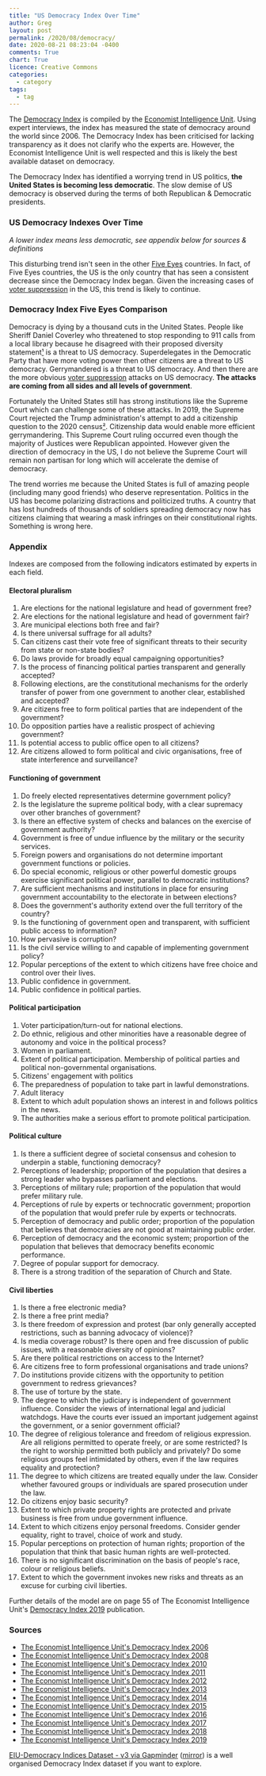 ```yaml
---
title: "US Democracy Index Over Time"
author: Greg
layout: post
permalink: /2020/08/democracy/
date: 2020-08-21 08:23:04 -0400
comments: True
chart: True
licence: Creative Commons
categories:
  - category
tags:
  - tag
---
```


The [Democracy Index](https://en.wikipedia.org/wiki/Democracy_Index) is compiled by the [Economist Intelligence Unit](https://en.wikipedia.org/wiki/Economist_Intelligence_Unit). Using expert interviews, the index has measured the state of democracy around the world since 2006. The Democracy Index has been criticised for lacking transparency as it does not clarify who the experts are. However, the Economist Intelligence Unit is well respected and this is likely the best available dataset on democracy.

The Democracy Index has identified a worrying trend in US politics, **the United States is becoming less democratic**. The slow demise of US democracy is observed during the terms of both Republican & Democratic presidents.

### US Democracy Indexes Over Time
*A lower index means less democratic, see appendix below for sources & definitions*
<canvas id="usDemocracyChart" width="400" height="200"></canvas>

This disturbing trend isn't seen in the other [Five Eyes](https://en.wikipedia.org/wiki/Five_Eyes) countries. In fact, of Five Eyes countries, the US is the only country that has seen a consistent decrease since the Democracy Index began. Given the increasing cases of [voter suppression](https://en.wikipedia.org/wiki/Voter_suppression_in_the_United_States) in the US, this trend is likely to continue. 

### Democracy Index Five Eyes Comparison
<canvas id="worldDemocracyChart" width="400" height="200"></canvas>

Democracy is dying by a thousand cuts in the United States. People like Sheriff Daniel Coverley who threatened to stop responding to 911 calls from a local library because he disagreed with their proposed diversity statement[¹](https://atlantablackstar.com/2020/07/31/nevada-sheriff-threatens-to-ignore-911-calls-from-library-after-pro-blm-statement-please-do-not-feel-the-need-to-call-911-a-or-help/) is a threat to US democracy. Superdelegates in the Democratic Party that have more voting power then other citizens are a threat to US democracy. Gerrymandered is a threat to US democracy. And then there are the more obvious [voter suppression](https://en.wikipedia.org/wiki/Voter_suppression_in_the_United_States) attacks on US democracy. **The attacks are coming from all sides and all levels of government**.

Fortunately the United States still has strong institutions like the Supreme Court which can challenge some of these attacks. In 2019, the Supreme Court rejected the Trump administration's attempt to add a citizenship question to the 2020 census[²](https://www.cbc.ca/news/world/scotus-decisions-census-gerrymandering-1.5192086). Citizenship data would enable more efficient gerrymandering. This Supreme Court ruling occurred even though the majority of Justices were Republican appointed. However given the direction of democracy in the US, I do not believe the Supreme Court will remain non partisan for long which will accelerate the demise of democracy. 

The trend worries me because the United States is full of amazing people (including many good friends) who deserve representation. Politics in the US has become polarizing distractions and politicized truths. A country that has lost hundreds of thousands of soldiers spreading democracy now has citizens claiming that wearing a mask infringes on their constitutional rights. Something is wrong here.

### Appendix

Indexes are composed from the following indicators estimated by experts in each field.

#### Electoral pluralism
1. Are elections for the national legislature and head of government free?
2. Are elections for the national legislature and head of government fair?
3. Are municipal elections both free and fair?
4. Is there universal suffrage for all adults?
5. Can citizens cast their vote free of significant threats to their security from state or non-state bodies?
6. Do laws provide for broadly equal campaigning opportunities?
7. Is the process of financing political parties transparent and generally accepted?
8. Following elections, are the constitutional mechanisms for the orderly transfer of power from one government to another clear, established and accepted?
9. Are citizens free to form political parties that are independent of the government?
10. Do opposition parties have a realistic prospect of achieving government?
11. Is potential access to public office open to all citizens?
12. Are citizens allowed to form political and civic organisations, free of state interference and surveillance?

#### Functioning of government 
1. Do freely elected representatives determine government policy?
2. Is the legislature the supreme political body, with a clear supremacy over other branches of government?
3. Is there an effective system of checks and balances on the exercise of government authority?
4. Government is free of undue influence by the military or the security services.
5. Foreign powers and organisations do not determine important government functions or policies.
6. Do special economic, religious or other powerful domestic groups exercise significant political power, parallel to democratic institutions?
7. Are sufficient mechanisms and institutions in place for ensuring government accountability to the electorate in between elections?
8. Does the government's authority extend over the full territory of the country?
9. Is the functioning of government open and transparent, with sufficient public access to information?
10. How pervasive is corruption?
11. Is the civil service willing to and capable of implementing government policy?
12. Popular perceptions of the extent to which citizens have free choice and control over their lives.
13. Public confidence in government.
14. Public confidence in political parties.

#### Political participation
1. Voter participation/turn-out for national elections.
2. Do ethnic, religious and other minorities have a reasonable degree of autonomy and voice in the political process?
3. Women in parliament.
4. Extent of political participation. Membership of political parties and political non-governmental organisations.
5. Citizens' engagement with politics
6. The preparedness of population to take part in lawful demonstrations.
7. Adult literacy
8. Extent to which adult population shows an interest in and follows politics in the news.
9. The authorities make a serious effort to promote political participation.

#### Political culture
1. Is there a sufficient degree of societal consensus and cohesion to underpin a stable, functioning democracy?
2. Perceptions of leadership; proportion of the population that desires a strong leader who bypasses parliament and elections.
3. Perceptions of military rule; proportion of the population that would prefer military rule.
4. Perceptions of rule by experts or technocratic government; proportion of the population that would prefer rule by experts or technocrats.
5. Perception of democracy and public order; proportion of the population that believes that democracies are not good at maintaining public order.
6. Perception of democracy and the economic system; proportion of the population that believes that democracy benefits economic performance.
7. Degree of popular support for democracy.
8. There is a strong tradition of the separation of Church and State.

#### Civil liberties
1. Is there a free electronic media?
2. Is there a free print media?
3. Is there freedom of expression and protest (bar only generally accepted restrictions, such as banning advocacy of violence)?
4. Is media coverage robust? Is there open and free discussion of public issues, with a reasonable diversity of opinions?
5. Are there political restrictions on access to the Internet?
6. Are citizens free to form professional organisations and trade unions?
7. Do institutions provide citizens with the opportunity to petition government to redress grievances?
8. The use of torture by the state.
9. The degree to which the judiciary is independent of government influence. Consider the views of international legal and judicial watchdogs. Have the courts ever issued an important judgement against the government, or a senior government official?
10. The degree of religious tolerance and freedom of religious expression. Are all religions permitted to operate freely, or are some restricted? Is the right to worship permitted both publicly and privately? Do some religious groups feel intimidated by others, even if the law requires equality and protection?
11. The degree to which citizens are treated equally under the law. Consider whether favoured groups or individuals are spared prosecution under the law.
12. Do citizens enjoy basic security?
13. Extent to which private property rights are protected and private business is free from undue government influence.
14. Extent to which citizens enjoy personal freedoms. Consider gender equality, right to travel, choice of work and study.
15. Popular perceptions on protection of human rights; proportion of the population that think that basic human rights are well-protected.
16. There is no significant discrimination on the basis of people's race, colour or religious beliefs.
17. Extent to which the government invokes new risks and threats as an excuse for curbing civil liberties.

Further details of the model are on page 55 of The Economist Intelligence Unit's [Democracy Index 2019](/wp-content/uploads/2020/08/Democracy-Index-2019.pdf) publication.

### Sources

 - [The Economist Intelligence Unit's Democracy Index 2006](https://www.economist.com/media/pdf/DEMOCRACY_INDEX_2007_v3.pdf)
 - [The Economist Intelligence Unit's Democracy Index 2008](http://graphics.eiu.com/pdf/democracy%20index%202008.pdf)
 - [The Economist Intelligence Unit's Democracy Index 2010](https://graphics.eiu.com/PDF/Democracy_Index_2010_web.pdf)
 - [The Economist Intelligence Unit's Democracy Index 2011](https://www.sida.se/globalassets/global/about-sida/sa-arbetar-vi/eiu_democracy_index_dec2011.pdf)
 - [The Economist Intelligence Unit's Democracy Index 2012](https://archive.org/details/F6465DemocracyIndex2012/page/n0)
 - [The Economist Intelligence Unit's Democracy Index 2013](https://siyosat.files.wordpress.com/2014/10/democracy_index_2013_web-2.pdf)
 - [The Economist Intelligence Unit's Democracy Index 2014](https://www.sudestada.com.uy/Content/Articles/421a313a-d58f-462e-9b24-2504a37f6b56/Democracy-index-2014.pdf)
 - [The Economist Intelligence Unit's Democracy Index 2015](https://www.yabiladi.com/img/content/EIU-Democracy-Index-2015.pdf)
 - [The Economist Intelligence Unit's Democracy Index 2016](https://www.documentcloud.org/documents/3673454-Democracy-Index-2016.html)
 - [The Economist Intelligence Unit's Democracy Index 2017](https://pages.eiu.com/rs/753-RIQ-438/images/Democracy_Index_2017.pdf)
 - [The Economist Intelligence Unit's Democracy Index 2018](https://www.eiu.com/topic/democracy-index)
 - [The Economist Intelligence Unit's Democracy Index 2019](http://www.eiu.com/Handlers/WhitepaperHandler.ashx?fi=Democracy-Index-2019.pdf&mode=wp&campaignid=democracyindex2019)

[EIU-Democracy Indices Dataset - v3 via Gapminder](https://docs.google.com/spreadsheets/d/1d0noZrwAWxNBTDSfDgG06_aLGWUz4R6fgDhRaUZbDzE/edit#gid=935776888) ([mirror](https://docs.google.com/spreadsheets/d/1oBib9N6fJv-pWIqsShweCUFaZIiqhxqDnbGIZyDjNbs/edit?usp=sharing)) is a well organised Democracy Index dataset if you want to explore.

<script>
  var usChartData = {
      datasets: [
        {
          fill: false,
          label: 'Electoral process & pluralism',
          data: [
            {
              t: new Date(2006, 1, 1),
              y: 87.5
            }, {
              t: new Date(2008, 1, 1),
              y: 87.5
            }, {
              t: new Date(2010, 1, 1),
              y: 91.7
            }, {
              t: new Date(2011, 1, 1),
              y: 91.7
            }, {
              t: new Date(2012, 1, 1),
              y: 91.7
            }, {
              t: new Date(2013, 1, 1),
              y: 91.7
            }, {
              t: new Date(2014, 1, 1),
              y: 91.7
            }, {
              t: new Date(2015, 1, 1),
              y: 91.7
            }, {
              t: new Date(2016, 1, 1),
              y: 91.7
            }, {
              t: new Date(2017, 1, 1),
              y: 91.7
            }, {
              t: new Date(2018, 1, 1),
              y: 91.7
            }, {
              t: new Date(2019, 1, 1),
              y: 91.7
            }, {
              t: new Date(2020, 1, 1),
              y: 91.7
            }
          ],
          borderColor: '#247ba0',
          borderWidth: 3
        }, {
          fill: false,
          label: 'Functioning of government',
          data: [
            {
              t: new Date(2006, 1, 1),
              y: 78.6
            }, {
              t: new Date(2008, 1, 1),
              y: 78.6
            }, {
              t: new Date(2010, 1, 1),
              y: 78.6
            }, {
              t: new Date(2011, 1, 1),
              y: 75.0
            }, {
              t: new Date(2012, 1, 1),
              y: 75.0
            }, {
              t: new Date(2013, 1, 1),
              y: 75.0
            }, {
              t: new Date(2014, 1, 1),
              y: 75.0
            }, {
              t: new Date(2015, 1, 1),
              y: 75.0
            }, {
              t: new Date(2016, 1, 1),
              y: 71.4
            }, {
              t: new Date(2017, 1, 1),
              y: 71.4
            }, {
              t: new Date(2018, 1, 1),
              y: 71.4
            }, {
              t: new Date(2019, 1, 1),
              y: 71.4
            }, {
              t: new Date(2020, 1, 1),
              y: 67.9
            }
          ],
          borderColor: '#f25f5c',
          borderWidth: 3
        }, {
          fill: false,
          label: 'Political participation',
          data: [
            {
              t: new Date(2006, 1, 1),
              y: 72.2
            }, {
              t: new Date(2008, 1, 1),
              y: 72.2
            }, {
              t: new Date(2010, 1, 1),
              y: 72.2
            }, {
              t: new Date(2011, 1, 1),
              y: 72.2
            }, {
              t: new Date(2012, 1, 1),
              y: 72.2
            }, {
              t: new Date(2013, 1, 1),
              y: 72.2
            }, {
              t: new Date(2014, 1, 1),
              y: 72.2
            }, {
              t: new Date(2015, 1, 1),
              y: 72.2
            }, {
              t: new Date(2016, 1, 1),
              y: 72.2
            }, {
              t: new Date(2017, 1, 1),
              y: 72.2
            }, {
              t: new Date(2018, 1, 1),
              y: 77.8
            }, {
              t: new Date(2019, 1, 1),
              y: 77.8
            }, {
              t: new Date(2020, 1, 1),
              y: 77.8
            }
          ],
          borderColor: '#ffe066',
          borderWidth: 3
        }, {
          fill: false,
          label: 'Political culture',
          data: [
            {
              t: new Date(2006, 1, 1),
              y: 87.5
            }, {
              t: new Date(2008, 1, 1),
              y: 87.5
            }, {
              t: new Date(2010, 1, 1),
              y: 81.3
            }, {
              t: new Date(2011, 1, 1),
              y: 81.3
            }, {
              t: new Date(2012, 1, 1),
              y: 81.3
            }, {
              t: new Date(2013, 1, 1),
              y: 81.3
            }, {
              t: new Date(2014, 1, 1),
              y: 81.3
            }, {
              t: new Date(2015, 1, 1),
              y: 81.3
            }, {
              t: new Date(2016, 1, 1),
              y: 81.3
            }, {
              t: new Date(2017, 1, 1),
              y: 81.3
            }, {
              t: new Date(2018, 1, 1),
              y: 75.0
            }, {
              t: new Date(2019, 1, 1),
              y: 75.0
            }, {
              t: new Date(2020, 1, 1),
              y: 62.5
            }
          ],
          borderColor: '#70c1b3',
          borderWidth: 3
        }, {
          fill: false,
          label: 'Civil liberties',
          data: [
            {
              t: new Date(2006, 1, 1),
              y: 85.3
            }, {
              t: new Date(2008, 1, 1),
              y: 85.3
            }, {
              t: new Date(2010, 1, 1),
              y: 85.3
            }, {
              t: new Date(2011, 1, 1),
              y: 85.3
            }, {
              t: new Date(2012, 1, 1),
              y: 85.3
            }, {
              t: new Date(2013, 1, 1),
              y: 85.3
            }, {
              t: new Date(2014, 1, 1),
              y: 85.3
            }, {
              t: new Date(2015, 1, 1),
              y: 82.4
            }, {
              t: new Date(2016, 1, 1),
              y: 82.4
            }, {
              t: new Date(2017, 1, 1),
              y: 82.4
            }, {
              t: new Date(2018, 1, 1),
              y: 82.4
            }, {
              t: new Date(2019, 1, 1),
              y: 82.4
            }, {
              t: new Date(2020, 1, 1),
              y: 85.3
            }
          ],
          borderColor: '#3c1642',
          borderWidth: 3
        }
      ]
    }
  var ctx1 = document.getElementById("usDemocracyChart").getContext("2d");
  var usChart = new Chart(ctx1, {
    type: 'line',
    data: usChartData,
    options: {
      annotation: {
        events: ["click"],
        annotations: [
          {
            drawTime: "beforeDatasetsDraw",
            type: "box",
            xScaleID: "x-axis-0",
            yScaleID: "y-axis-0",
            xMin: new Date(2006, 1, 1),
            xMax: new Date(2008, 1, 1),
            yMin: 60,
            yMax: 100,
            backgroundColor: "rgba(233, 20, 29, 0.3)",
            borderColor: "rgb(233, 20, 29)",
            borderWidth: 0,
          }, {
            drawTime: "afterDatasetsDraw",
            type: "line",
            mode: "vertical",
            scaleID: "x-axis-0",
            value: new Date(2007, 1, 1),
            borderColor: "rgba(0,0,0,0)",
            borderWidth: 0,
            label: {
              backgroundColor: "red",
              content: "Bush",
              enabled: true,
              position: "top"
            },
          }, {
            drawTime: "beforeDatasetsDraw",
            type: "box",
            xScaleID: "x-axis-0",
            yScaleID: "y-axis-0",
            xMin: new Date(2008, 1, 1),
            xMax: new Date(2016, 1, 1),
            yMin: 60,
            yMax: 100,
            backgroundColor: "rgba(0, 21, 188, 0.3)",
            borderColor: "rgb(0, 21, 188)",
            borderWidth: 0,
          }, {
            drawTime: "afterDatasetsDraw",
            type: "line",
            mode: "vertical",
            scaleID: "x-axis-0",
            value: new Date(2012, 1, 1),
            borderColor: "rgba(0,0,0,0)",
            borderWidth: 0,
            label: {
              backgroundColor: "blue",
              content: "Obama",
              enabled: true,
              position: "top"
            },
          }, {
            drawTime: "beforeDatasetsDraw",
            type: "box",
            xScaleID: "x-axis-0",
            yScaleID: "y-axis-0",
            xMin: new Date(2016, 1, 1),
            xMax: new Date(2020, 1, 1),
            yMin: 60,
            yMax: 100,
            backgroundColor: "rgba(233, 20, 29, 0.3)",
            borderColor: "rgb(233, 20, 29)",
            borderWidth: 0,
          }, {
            drawTime: "afterDatasetsDraw",
            type: "line",
            mode: "vertical",
            scaleID: "x-axis-0",
            value: new Date(2018, 7, 1),
            borderColor: "rgba(0,0,0,0)",
            borderWidth: 0,
            label: {
              backgroundColor: "red",
              content: "Trump",
              enabled: true,
              position: "top"
            },
          }
        ]
      },
      elements: {
        point: {
          radius: 0
        }
      },
      scales: {
        xAxes: [{
          type: 'time',
          time: {
            unit: 'year'
          }
        }],
        yAxes: [{
          scaleLabel: {
            display: true,
            labelString: 'Index'
          },
          ticks: {
            suggestedMin: 70,
            suggestedMax: 100
          }
        }]
      }
    }
  });
</script>

<script>
var worldChartData = {
      datasets: [
        {
          fill: false,
          label: 'Australia',
          data: [
            {
              t: new Date(2006, 1, 1),
              y: 90.90
            }, {
              t: new Date(2007, 1, 1),
              y: 90.90
            }, {
              t: new Date(2008, 1, 1),
              y: 90.90
            }, {
              t: new Date(2009, 1, 1),
              y: 91.55
            }, {
              t: new Date(2010, 1, 1),
              y: 92.20
            }, {
              t: new Date(2011, 1, 1),
              y: 92.20
            }, {
              t: new Date(2012, 1, 1),
              y: 92.20
            }, {
              t: new Date(2013, 1, 1),
              y: 91.30
            }, {
              t: new Date(2014, 1, 1),
              y: 90.10
            }, {
              t: new Date(2015, 1, 1),
              y: 90.10
            }, {
              t: new Date(2016, 1, 1),
              y: 90.10
            }, {
              t: new Date(2017, 1, 1),
              y: 90.90
            }, {
              t: new Date(2018, 1, 1),
              y: 90.90
            }, {
              t: new Date(2019, 1, 1),
              y: 90.90
            }, {
              t: new Date(2020, 1, 1),
              y: 89.60
            }
          ],
          borderColor: '#247ba0',
          borderWidth: 3
        }, {
          fill: false,
          label: 'Canada',
          data: [
            {
              t: new Date(2006, 1, 1),
              y: 90.7
            }, {
              t: new Date(2008, 1, 1),
              y: 90.7
            }, {
              t: new Date(2010, 1, 1),
              y: 90.8
            }, {
              t: new Date(2011, 1, 1),
              y: 90.8
            }, {
              t: new Date(2012, 1, 1),
              y: 90.8
            }, {
              t: new Date(2013, 1, 1),
              y: 90.8
            }, {
              t: new Date(2014, 1, 1),
              y: 90.8
            }, {
              t: new Date(2015, 1, 1),
              y: 90.8
            }, {
              t: new Date(2016, 1, 1),
              y: 91.5
            }, {
              t: new Date(2017, 1, 1),
              y: 91.5
            }, {
              t: new Date(2018, 1, 1),
              y: 91.5
            }, {
              t: new Date(2019, 1, 1),
              y: 92.2
            }, {
              t: new Date(2020, 1, 1),
              y: 92.4
            }
          ],
          borderColor: '#f25f5c',
          borderWidth: 3
        }, {
          fill: false,
          label: 'New Zealand',
          data: [
            {
              t: new Date(2006, 1, 1),
              y: 90.10
            }, {
              t: new Date(2008, 1, 1),
              y: 91.90
            }, {
              t: new Date(2010, 1, 1),
              y: 92.60
            }, {
              t: new Date(2011, 1, 1),
              y: 92.60
            }, {
              t: new Date(2012, 1, 1),
              y: 92.60
            }, {
              t: new Date(2013, 1, 1),
              y: 92.60
            }, {
              t: new Date(2014, 1, 1),
              y: 92.60
            }, {
              t: new Date(2015, 1, 1),
              y: 92.60
            }, {
              t: new Date(2016, 1, 1),
              y: 92.60
            }, {
              t: new Date(2017, 1, 1),
              y: 92.60
            }, {
              t: new Date(2018, 1, 1),
              y: 92.60
            }, {
              t: new Date(2019, 1, 1),
              y: 92.60
            }, {
              t: new Date(2020, 1, 1),
              y: 92.50
            }
          ],
          borderColor: '#ffe066',
          borderWidth: 3
        }, {
          fill: false,
          label: 'United Kingdom',
          data: [
            {
              t: new Date(2006, 1, 1),
              y: 80.80
            }, {
              t: new Date(2008, 1, 1),
              y: 81.50
            }, {
              t: new Date(2010, 1, 1),
              y: 81.60
            }, {
              t: new Date(2011, 1, 1),
              y: 81.60
            }, {
              t: new Date(2012, 1, 1),
              y: 82.10
            }, {
              t: new Date(2013, 1, 1),
              y: 83.10
            }, {
              t: new Date(2014, 1, 1),
              y: 83.10
            }, {
              t: new Date(2015, 1, 1),
              y: 83.10
            }, {
              t: new Date(2016, 1, 1),
              y: 83.60
            }, {
              t: new Date(2017, 1, 1),
              y: 85.30
            }, {
              t: new Date(2018, 1, 1),
              y: 85.30
            }, {
              t: new Date(2019, 1, 1),
              y: 85.20
            }, {
              t: new Date(2020, 1, 1),
              y: 85.40
            }
          ],
          borderColor: '#70c1b3',
          borderWidth: 3
        }, {
          fill: false,
          label: 'United States',
          data: [
            {
              t: new Date(2006, 1, 1),
              y: 82.2
            }, {
              t: new Date(2008, 1, 1),
              y: 82.2
            }, {
              t: new Date(2010, 1, 1),
              y: 81.8
            }, {
              t: new Date(2011, 1, 1),
              y: 81.1
            }, {
              t: new Date(2012, 1, 1),
              y: 81.1
            }, {
              t: new Date(2013, 1, 1),
              y: 81.1
            }, {
              t: new Date(2014, 1, 1),
              y: 81.1
            }, {
              t: new Date(2015, 1, 1),
              y: 80.5
            }, {
              t: new Date(2016, 1, 1),
              y: 79.8
            }, {
              t: new Date(2017, 1, 1),
              y: 79.8
            }, {
              t: new Date(2018, 1, 1),
              y: 79.6
            }, {
              t: new Date(2019, 1, 1),
              y: 79.6
            }, {
              t: new Date(2020, 1, 1),
              y: 79.2
            }
          ],
          borderColor: '#3c1642',
          borderWidth: 3
        }
      ]
    }
  var ctx2 = document.getElementById("worldDemocracyChart").getContext("2d");
  var worldChart = new Chart(ctx2, {
    type: 'line',
    data: worldChartData,
    options: {
      elements: {
        point: {
          radius: 0
        }
      },
      scales: {
        xAxes: [{
          type: 'time',
          time: {
            unit: 'year'
          }
        }],
        yAxes: [{
          scaleLabel: {
            display: true,
            labelString: 'Index'
          },
          ticks: {
            suggestedMin: 75,
            suggestedMax: 100
          }
        }]
      }
    }
  });
</script>